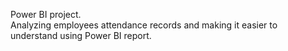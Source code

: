 Power BI project.<br>
Analyzing employees attendance records and making it easier to understand using Power BI report.

